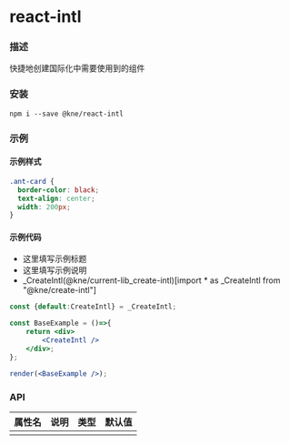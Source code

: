 
# react-intl


### 描述

快捷地创建国际化中需要使用到的组件


### 安装

```shell
npm i --save @kne/react-intl
```

### 示例


#### 示例样式

```scss
.ant-card {
  border-color: black;
  text-align: center;
  width: 200px;
}
```

#### 示例代码

- 这里填写示例标题
- 这里填写示例说明
- _CreateIntl(@kne/current-lib_create-intl)[import * as _CreateIntl from "@kne/create-intl"]

```jsx
const {default:CreateIntl} = _CreateIntl;

const BaseExample = ()=>{
    return <div>
        <CreateIntl />
    </div>;
};

render(<BaseExample />);

```


### API

| 属性名 | 说明 | 类型 | 默认值 |
|-----|----|----|-----|
|     |    |    |     |

